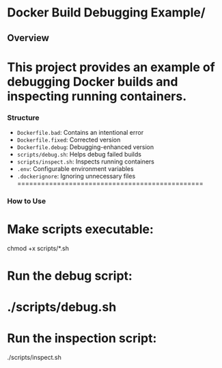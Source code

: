 # Docker Build Debugging Example/
## Overview
This project provides an example of debugging Docker builds and inspecting running containers.
===============================================
### Structure ###
- `Dockerfile.bad`: Contains an intentional error
- `Dockerfile.fixed`: Corrected version
- `Dockerfile.debug`: Debugging-enhanced version
- `scripts/debug.sh`: Helps debug failed builds
- `scripts/inspect.sh`: Inspects running containers
- `.env`: Configurable environment variables
- `.dockerignore`: Ignoring unnecessary files
===============================================
### How to Use
# Make scripts executable:
chmod +x scripts/*.sh
# Run the debug script:
./scripts/debug.sh
===============================================
# Run the inspection script:
./scripts/inspect.sh
